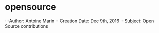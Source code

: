 # opensource

⋅⋅⋅Author: Antoine Marin
⋅⋅⋅Creation Date: Dec 9th, 2016
⋅⋅⋅Subject: Open Source contributions
